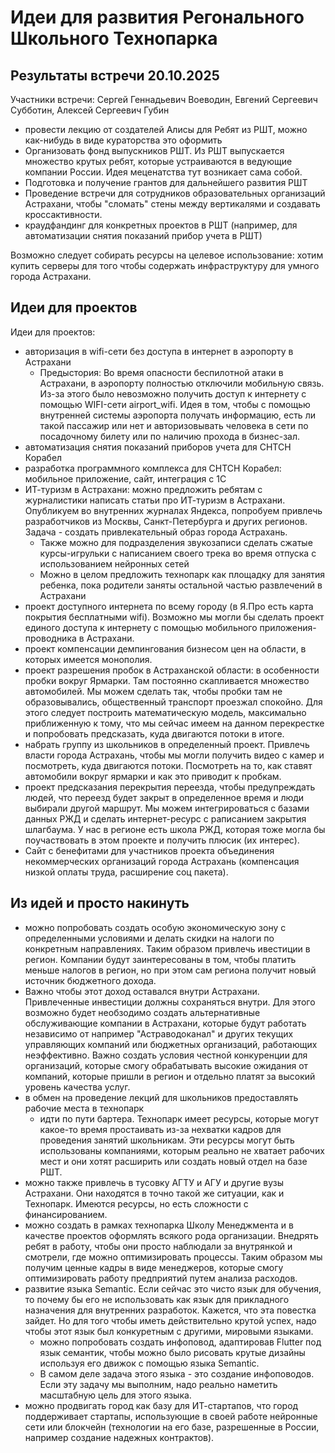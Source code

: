 # Идеи для развития Регонального Школьного Технопарка


## Результаты встречи 20.10.2025

Участники встречи: Сергей Геннадьевич Воеводин, Евгений Сергеевич Субботин, Алексей Сергеевич Губин

 - провести лекцию от создателей Алисы для Ребят из РШТ, можно как-нибудь в виде кураторства это оформить
 - Организовать фонд выпускников РШТ. Из РШТ выпускается множество крутых ребят, которые устраиваются в ведующие компании России. Идея меценатства тут возникает сама собой.
 - Подготовка и получение грантов для дальнейшего развития РШТ
 - Проведение встречи для сотрудников образовательных организаций Астрахани, чтобы "сломать" стены между вертикалями и создавать кроссактивности.
 - краудфандинг для конкретных проектов в РШТ (например, для автоматизации снятия показаний прибор учета в РШТ)

Возможно следует собирать ресурсы на целевое использование: хотим купить серверы для того чтобы содержать инфраструктуру для умного города Астрахани.

## Идеи для проектов

Идеи для проектов:
 - авторизация в wifi-сети без доступа в интернет в аэропорту в Астрахани
    - Предыстория: Во время опасности беспилотной атаки в Астрахани, в аэропорту полностью отключили мобильную связь. Из-за этого было невозможно получить доступ к интернету с помощью WIFI-сети airport_wifi. Идея в том, чтобы с помощью внутренней системы аэропорта получать информацию, есть ли такой пассажир или нет и авторизовывать человека в сети по посадочному билету или по наличию прохода в бизнес-зал.
 - автоматизация снятия показаний приборов учета для СНТСН Корабел
 - разработка программного комплекса для СНТСН Корабел: мобильное приложение, сайт, интеграция с 1C
 - ИТ-туризм в Астрахани: можно предложить ребятам с журналистики написать статьи про ИТ-туризм в Астрахани. Опубликуем во внутренних журналах Яндекса, попробуем привлечь разработчиков из Москвы, Санкт-Петербурга и других регионов. Задача - создать привлекательный образ города Астрахань.
    - Также можно для подразделения звукозаписи сделать сжатые курсы-игрульки с написанием своего трека во время отпуска с использованием нейронных сетей
    - Можно в целом предложить технопарк как площадку для занятия ребенка, пока родители заняты остальной частью развлечений в Астрахани
 - проект доступного интернета по всему городу (в Я.Про есть карта покрытия бесплатными wifi). Возможно мы могли бы сделать проект единого доступа к интернету с помощью мобильного приложения-проводника в Астрахани.
 - проект компенсации демпингования бизнесом цен на области, в которых имеется монополия.
 - проект разрешения пробок в Астраханской области: в особенности пробки вокруг Ярмарки. Там постоянно скапливается множество автомобилей. Мы можем сделать так, чтобы пробки там не образовывались, общественный транспорт проезжал спокойно. Для этого следует построить математическую модель, максимально приближенную к тому, что мы сейчас имеем на данном перекрестке и попробовать предсказать, куда двигаются потоки в итоге.
 - набрать группу из школьников в определенный проект. Привлечь власти города Астрахань, чтобы мы могли получить видео с камер и посмотреть, куда двигаются потоки. Посмотреть на то, как ставят автомобили вокруг ярмарки и как это приводит к пробкам.
 - проект предсказания перекрытия переезда, чтобы предупреждать людей, что переезд будет закрыт в определенное время и люди выбирали другой маршрут. Мы можем интегрироваться с базами данных РЖД и сделать интернет-ресурс с раписанием закрытия шлагбаума. У нас в регионе есть школа РЖД, которая тоже могла бы поучаствовать в этом проекте и получить плюсик (их интерес).
 - Сайт с бенефитами для участников проекта объединения некоммерческих организаций города Астрахань (компенсация низкой оплаты труда, расширение соц пакета).

## Из идей и просто накинуть

 - можно попробовать создать особую экономическую зону с определенными условиями и делать скидки на налоги по конкретным направлениях. Таким образом привлечь ивестиции в регион. Компании будут заинтересованы в том, чтобы платить меньше налогов в регион, но при этом сам региона получит новый источник бюджетного дохода.
 - Важно чтобы этот доход оставался внутри Астрахани. Привлеченные инвестиции должны сохраняться внутри. Для этого возможно будет необзодимо создать альтернативные обслуживающие компании в Астрахани, которые будут работать независимо от например "Астраводоканал" и других текущих управляющих компаний или бюджетных организаций, работающих неэффективно. Важно создать условия честной конкуренции для организаций, которые смогу обрабатывать высокие ожидания от компаний, которые пришли в регион и отдельно платят за высокий уровень качества услуг.
 - в обмен на проведение лекций для школьников предоставлять рабочие места в технопарк
    - идти по пути бартера. Технопарк имеет ресурсы, которые могут какое-то время простаивать из-за нехватки кадров для проведения занятий школьникам. Эти ресурсы могут быть использованы компаниями, которым реально не хватает рабочих мест и они хотят расширить или создать новый отдел на базе РШТ.
 - можно также привлечь в тусовку АГТУ и АГУ и другие вузы Астрахани. Они находятся в точно такой же ситуации, как и Технопарк. Имеются ресурсы, но есть сложности с финансированием.
 - можно создать в рамках технопарка Школу Менеджмента и в качестве проектов оформлять всякого рода организации. Внедрять ребят в работу, чтобы они просто наблюдали за внутрянкой и смотрели, где можно оптимизировать процессы. Таким образом мы получим ценные кадры в виде менеджеров, которые смогу оптимизировать работу предприятий путем анализа расходов.
 - развитие языка Semantic. Если сейчас это чисто язык для обучения, то почему бы его не использовать как язык для прикладного назначения для внутренних разработок. Кажется, что эта повестка зайдет. Но для того чтобы иметь действительно крутой успех, надо чтобы этот язык был конкуретным с другими, мировыми языками.
    - можно попробовать создать инфоповод, адаптировав Flutter под язык семантик, чтобы можно было рисовать крутые дизайны используя его движок с помощью языка Semantic.
    - В самом деле задача этого языка - это создание инфоповодов. Если эту задачу мы выполним, надо реально наметить масштабную цель для этого языка.
 - можно продвигать город как базу для ИТ-стартапов, что город поддерживает стартапы, использующие в своей работе нейронные сети или блокчейн (технологии на его базе, разрешенные в России, например создание надежных контрактов).

